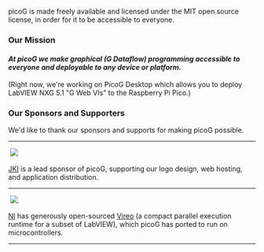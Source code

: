 picoG is made freely available and licensed under the MIT open source license, in order for it to be accessible to everyone.

### Our Mission

#### _At picoG we make graphical (G Dataflow) programming accessible to everyone and deployable to any device or platform._

(Right now, we're working on PicoG Desktop which allows you to deploy LabVIEW NXG 5.1 "G Web VIs" to the Raspberry Pi Pico.)

### Our Sponsors and Supporters

We'd like to thank our sponsors and supports for making picoG possible.

---
⁣ 
![](https://user-images.githubusercontent.com/381432/128290531-b8428509-c0c1-4350-8779-4af5d43dfc47.png)

[JKI](jki.net) is a lead sponsor of picoG, supporting our logo design, web hosting, and application distribution.

---
⁣ 
![](https://user-images.githubusercontent.com/381432/128289892-719ac4db-5c1b-4428-848c-f343f14c78e6.jpg)

[NI](ni.com) has generously open-sourced [Vireo](https://github.com/ni/VireoSDK) (a compact parallel execution runtime for a subset of LabVIEW), which picoG has ported to run on microcontrollers.

---

